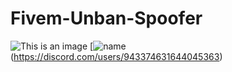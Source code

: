 # Fivem-Unban-Spoofer

![This is an image](https://discord.c99.nl/widget/theme-1/921059053487153203.png)
[![name](https://discord.c99.nl/widget/theme-1/921059053487153203.png)(https://discord.com/users/943374631644045363)
